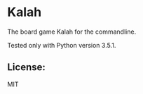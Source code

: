 Kalah
=======================

The board game Kalah for the commandline.

Tested only with Python version 3.5.1.

License:
----------------
MIT
